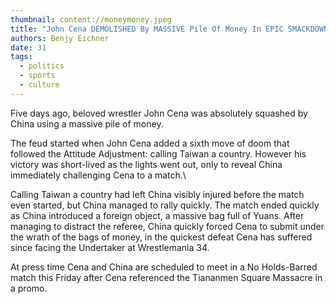 ```yaml
---
thumbnail: content://moneymoney.jpeg
title: "John Cena DEMOLISHED By MASSIVE Pile Of Money In EPIC SMACKDOWN"
authors: Benjy Eichner
date: 31
tags:
  - politics
  - sports
  - culture
---
```


Five days ago, beloved wrestler John Cena was absolutely squashed by China using a massive pile of money.

The feud started when John Cena added a sixth move of doom that followed the Attitude Adjustment: calling Taiwan a country. However his victory was short-lived as the lights went out, only to reveal China immediately challenging Cena to a match.\

Calling Taiwan a country had left China visibly injured before the match even started, but China managed to rally quickly. The match ended quickly as China introduced a foreign object, a massive bag full of Yuans. After managing to distract the referee, China quickly forced Cena to submit under the wrath of the bags of money, in the quickest defeat Cena has suffered since facing the Undertaker at Wrestlemania 34.

At press time Cena and China are scheduled to meet in a No Holds-Barred match this Friday after Cena referenced the Tiananmen Square Massacre in a promo.
